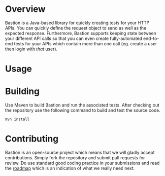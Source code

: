 # Overview

Bastion is a Java-based library for quickly creating tests for your HTTP APIs.
You can quickly define the request object to send as well as the expected response. Furthermore, 
Bastion supports keeping state between your different API calls so that you can even create 
fully-automated end-to-end tests for your APIs which contain more than one call (eg. create 
a user then login with *that* user).

# Usage

# Building

Use Maven to build Bastion and run the associated tests. After checking out the repository 
use the following command to build and test the source code.

    mvn install

# Contributing

Bastion is an open-source project which means that we will gladly accept contributions. Simply 
fork the repository and submit pull requests for review. Do use standard good coding practice 
in your submissions and read the [roadmap](https://github.com/KPull/Bastion/wiki/Roadmap) which 
is an indication of what we really need next.
